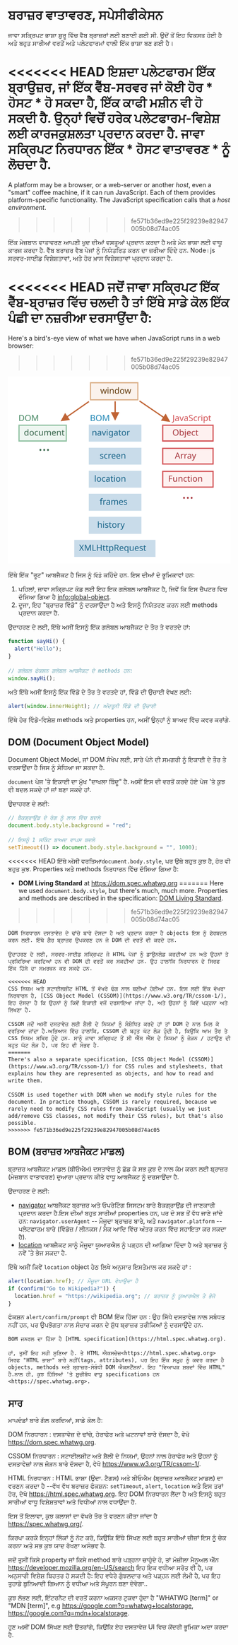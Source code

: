 # ਬਰਾਜ਼ਰ ਵਾਤਾਵਰਣ, ਸਪੇਸੀਫੀਕੇਸਨ

ਜਾਵਾ ਸਕ੍ਰਿਪਟ ਭਾਸ਼ਾ ਸ਼ੁਰੂ ਵਿੱਚ ਵੈਬ ਬ੍ਰਾਜ਼ਰਾਂ ਲਈ ਬਣਾਈ ਗਈ ਸੀ. ਉਦੋਂ ਤੋਂ ਇਹ ਵਿਕਸਤ ਹੋਈ ਹੈ ਅਤੇ ਬਹੁਤ ਸਾਰੀਆਂ ਵਰਤੋਂ ਅਤੇ ਪਲੇਟਫਾਰਮਾਂ ਵਾਲੀ ਇੱਕ ਭਾਸ਼ਾ ਬਣ ਗਈ ਹੈ।

<<<<<<< HEAD
ਇਸ਼ਦਾ ਪਲੇਟਫਾਰਮ ਇੱਕ ਬ੍ਰਾਉਜ਼ਰ, ਜਾਂ ਇੱਕ ਵੈੱਬ-ਸਰਵਰ ਜਾਂ ਕੋਈ ਹੋਰ * ਹੋਸਟ * ਹੋ ਸਕਦਾ ਹੈ, ਇੱਕ ਕਾਫੀ ਮਸ਼ੀਨ ਵੀ ਹੋ ਸਕਦੀ ਹੈ. ਉਨ੍ਹਾਂ ਵਿਚੋਂ ਹਰੇਕ ਪਲੇਟਫਾਰਮ-ਵਿਸ਼ੇਸ਼ ਲਈ ਕਾਰਜਕੁਸ਼ਲਤਾ ਪ੍ਰਦਾਨ ਕਰਦਾ ਹੈ. ਜਾਵਾ ਸਕ੍ਰਿਪਟ ਨਿਰਧਾਰਨ ਇੱਕ * ਹੋਸਟ ਵਾਤਾਵਰਣ * ਨੂੰ ਲੋਚਦਾ ਹੈ.
=======
A platform may be a browser, or a web-server or another *host*, even a "smart" coffee machine, if it can run JavaScript. Each of them provides platform-specific functionality. The JavaScript specification calls that a *host environment*.
>>>>>>> fe571b36ed9e225f29239e82947005b08d74ac05

ਇੱਕ ਮੇਜ਼ਬਾਨ ਵਾਤਾਵਰਣ ਆਪਣੀ ਖੁਦ ਦੀਆਂ ਵਸਤੂਆਂ ਪ੍ਰਦਾਨ ਕਰਦਾ ਹੈ ਅਤੇ ਮੇਨ ਭਾਸ਼ਾ ਲਈ ਵਾਧੂ ਕਾਰਜ ਕਰਦਾ ਹੈ. ਵੈੱਬ ਬਰਾਜ਼ਰ ਵੈਬ ਪੇਜਾਂ ਨੂੰ ਨਿਯੰਤਰਿਤ ਕਰਨ ਦਾ ਜ਼ਰੀਆ ਦਿੰਦੇ ਹਨ. Node।js ਸਰਵਰ-ਸਾਈਡ ਵਿਸ਼ੇਸ਼ਤਾਵਾਂ, ਅਤੇ ਹੋਰ ਖ਼ਾਸ ਵਿਸ਼ੇਸਤਾਵਾਂ ਪ੍ਰਦਾਨ ਕਰਦਾ ਹੈ.

<<<<<<< HEAD
ਜਦੋਂ ਜਾਵਾ ਸਕ੍ਰਿਪਟ ਇੱਕ ਵੈੱਬ-ਬ੍ਰਾਜ਼ਰ ਵਿੱਚ ਚਲਦੀ ਹੈ ਤਾਂ ਇੱਥੇ ਸਾਡੇ ਕੋਲ ਇੱਕ ਪੰਛੀ ਦਾ ਨਜ਼ਰੀਆ ਦਰਸਾਉਂਦਾ ਹੈ:
=======
Here's a bird's-eye view of what we have when JavaScript runs in a web browser:
>>>>>>> fe571b36ed9e225f29239e82947005b08d74ac05

![](windowObjects.svg)

ਇੱਥੇ ਇੱਕ "ਰੂਟ" ਆਬਜੈਕਟ ਹੈ ਜਿਸ ਨੂੰ `ਵਿੰਡੋ` ਕਹਿੰਦੇ ਹਨ. ਇਸ ਦੀਆਂ ਦੋ ਭੂਮਿਕਾਵਾਂ ਹਨ:

1. ਪਹਿਲਾਂ, ਜਾਵਾ ਸਕ੍ਰਿਪਟ ਕੋਡ ਲਈ ਇਹ ਇਕ ਗਲੋਬਲ ਆਬਜੈਕਟ ਹੈ, ਜਿਵੇਂ ਕਿ ਇਸ ਚੈਪਟਰ ਵਿਚ ਦੱਸਿਆ ਗਿਆ ਹੈ <info:global-object>.
2. ਦੂਜਾ, ਇਹ "ਬ੍ਰਾਜ਼ਰ ਵਿੰਡੋ" ਨੂੰ ਦਰਸਾਉਂਦਾ ਹੈ ਅਤੇ ਇਸਨੂੰ ਨਿਯੰਤਰਣ ਕਰਨ ਲਈ methods ਪ੍ਰਦਾਨ ਕਰਦਾ ਹੈ.

ਉਦਾਹਰਣ ਦੇ ਲਈ, ਇੱਥੇ ਅਸੀਂ ਇਸਨੂੰ ਇੱਕ ਗਲੋਬਲ ਆਬਜੈਕਟ ਦੇ ਤੌਰ ਤੇ ਵਰਤਦੇ ਹਾਂ:

```js run
function sayHi() {
  alert("Hello");
}

// ਗਲੋਬਲ ਫੰਕਸ਼ਨ ਗਲੋਬਲ ਆਬਜੈਕਟ ਦੇ methods ਹਨ:
window.sayHi();
```

ਅਤੇ ਇੱਥੇ ਅਸੀਂ ਇਸਨੂੰ ਇੱਕ ਵਿੰਡੋ ਦੇ ਤੌਰ ਤੇ ਵਰਤਦੇ ਹਾਂ, ਵਿੰਡੋ ਦੀ ਉਚਾਈ ਵੇਖਣ ਲਈ:

```js run
alert(window.innerHeight); // ਅੰਦਰੂਨੀ ਵਿੰਡੋ ਦੀ ਉਚਾਈ
```

ਇੱਥੇ ਹੋਰ ਵਿੰਡੋ-ਵਿਸ਼ੇਸ਼ methods ਅਤੇ properties ਹਨ, ਅਸੀਂ ਉਨ੍ਹਾਂ ਨੂੰ ਬਾਅਦ ਵਿੱਚ ਕਵਰ ਕਰਾਂਗੇ.
## DOM (Document Object Model)

Document Object Model, ਜਾਂ DOM ਸੰਖੇਪ ਲਈ, ਸਾਰੇ ਪੰਨੇ ਦੀ ਸਮਗਰੀ ਨੂੰ ਇਕਾਈ ਦੇ ਤੌਰ ਤੇ ਦਰਸਾਉਂਦਾ ਹੈ ਜਿਸ ਨੂੰ ਸੋਧਿਆ ਜਾ ਸਕਦਾ ਹੈ.

 `document` ਪੇਜ 'ਤੇ ਇਕਾਈ ਦਾ ਮੁੱਖ "ਦਾਖਲਾ ਬਿੰਦੂ" ਹੈ. ਅਸੀਂ ਇਸ ਦੀ ਵਰਤੋਂ ਕਰਦੇ ਹੋਏ ਪੇਜ 'ਤੇ ਕੁਝ ਵੀ ਬਦਲ ਸਕਦੇ ਹਾਂ ਜਾਂ ਬਣਾ ਸਕਦੇ ਹਾਂ.

ਉਦਾਹਰਣ ਦੇ ਲਈ:
```js run
// ਬੈਕਗ੍ਰਾਉਂਡ ਦੇ ਰੰਗ ਨੂੰ ਲਾਲ ਵਿੱਚ ਬਦਲੋ
document.body.style.background = "red";

// ਇਸਨੂੰ 1 ਸਕਿੰਟ ਬਾਅਦ ਵਾਪਸ ਬਦਲੋ
setTimeout(() => document.body.style.background = "", 1000);
```

<<<<<<< HEAD
ਇੱਥੇ ਅੱਸੀ ਵਰਤਿਆ`document.body.style`, ਪਰ ਉਥੇ ਬਹੁਤ ਕੁਝ ਹੈ, ਹੋਰ ਵੀ ਬਹੁਤ ਕੁਝ. Properties ਅਤੇ methods ਨਿਰਧਾਰਨ ਵਿੱਚ ਦੱਸਿਆ ਗਿਆ ਹੈ:

- **DOM Living Standard** at <https://dom.spec.whatwg.org>
=======
Here we used `document.body.style`, but there's much, much more. Properties and methods are described in the specification: [DOM Living Standard](https://dom.spec.whatwg.org).
>>>>>>> fe571b36ed9e225f29239e82947005b08d74ac05

```smart header="DOM ਸਿਰਫ ਬ੍ਰਾਜ਼ਰਾਂ ਲਈ ਨਹੀਂ ਹੈ"
DOM ਨਿਰਧਾਰਨ ਦਸਤਾਵੇਜ਼ ਦੇ ਢਾਂਚੇ ਬਾਰੇ ਦੱਸਦਾ ਹੈ ਅਤੇ ਪ੍ਰਦਾਨ ਕਰਦਾ ਹੈ objects ਇਸ ਨੂੰ ਫੇਰਬਦਲ ਕਰਨ ਲਈ. ਇੱਥੇ ਗੈਰ ਬ੍ਰਾਜ਼ਰ ਉਪਕਰਣ ਹਨ ਜੋ DOM ਦੀ ਵਰਤੋਂ ਵੀ ਕਰਦੇ ਹਨ.

ਉਦਾਹਰਣ ਦੇ ਲਈ, ਸਰਵਰ-ਸਾਈਡ ਸਕ੍ਰਿਪਟ ਜੋ HTML ਪੇਜਾਂ ਨੂੰ ਡਾਉਨਲੋਡ ਕਰਦੀਆਂ ਹਨ ਅਤੇ ਉਹਨਾਂ ਤੇ ਪ੍ਰਕਿਰਿਆ ਕਰਦਿਆਂ ਹਨ ਵੀ DOM ਦੀ ਵਰਤੋਂ ਕਰ ਸਕਦੀਆਂ ਹਨ. ਉਹ ਹਾਲਾਂਕਿ ਨਿਰਧਾਰਨ ਦੇ ਸਿਰਫ ਇੱਕ ਹਿੱਸੇ ਦਾ ਸਮਰਥਨ ਕਰ ਸਕਦੇ ਹਨ.
```

```smart header="CSSOM for styling"
<<<<<<< HEAD
CSS ਨਿਯਮ ਅਤੇ ਸਟਾਈਲਸ਼ੀਟ HTML ਤੋਂ ਵੱਖਰੇ ਢੰਗ ਨਾਲ ਬਣੀਆਂ ਹੋਈਆਂ ਹਨ. ਇਸ ਲਈ ਇੱਕ ਵੱਖਰਾ ਨਿਰਧਾਰਨ ਹੈ, [CSS Object Model (CSSOM)](https://www.w3.org/TR/cssom-1/), ਇਹ ਦੱਸਦਾ ਹੈ ਕਿ ਉਹਨਾਂ ਨੂੰ ਕਿਵੇਂ ਇਕਾਈ ਵਜੋਂ ਦਰਸਾਇਆ ਜਾਂਦਾ ਹੈ, ਅਤੇ ਉਹਨਾਂ ਨੂੰ ਕਿਵੇਂ ਪੜ੍ਹਨਾ ਅਤੇ ਲਿਖਣਾ ਹੈ.

CSSOM ਜਦੋਂ ਅਸੀਂ ਦਸਤਾਵੇਜ਼ ਲਈ ਸ਼ੈਲੀ ਦੇ ਨਿਯਮਾਂ ਨੂੰ ਸੰਸ਼ੋਧਿਤ ਕਰਦੇ ਹਾਂ ਤਾਂ DOM ਦੇ ਨਾਲ ਮਿਲ ਕੇ ਵਰਤਿਆ ਜਾਂਦਾ ਹੈ.ਅਭਿਆਸ ਵਿੱਚ ਹਾਲਾਂਕਿ, CSSOM ਦੀ ਬਹੁਤ ਘੱਟ ਲੋੜ ਹੁੰਦੀ ਹੈ, ਕਿਉਂਕਿ ਆਮ ਤੌਰ ਤੇ CSS ਨਿਯਮ ਸਥਿਰ ਹੁੰਦੇ ਹਨ. ਸਾਨੂੰ ਜਾਵਾ ਸਕ੍ਰਿਪਟ ਤੋਂ ਸੀ ਐੱਸ ਐੱਸ ਦੇ ਨਿਯਮਾਂ ਨੂੰ ਜੋੜਨ / ਹਟਾਉਣ ਦੀ ਬਹੁਤ ਘੱਟ ਲੋੜ ਹੈ, ਪਰ ਇਹ ਵੀ ਸੰਭਵ ਹੈ.
=======
There's also a separate specification, [CSS Object Model (CSSOM)](https://www.w3.org/TR/cssom-1/) for CSS rules and stylesheets, that explains how they are represented as objects, and how to read and write them.

CSSOM is used together with DOM when we modify style rules for the document. In practice though, CSSOM is rarely required, because we rarely need to modify CSS rules from JavaScript (usually we just add/remove CSS classes, not modify their CSS rules), but that's also possible.
>>>>>>> fe571b36ed9e225f29239e82947005b08d74ac05
```

## BOM (ਬਰਾਜ਼ਰ ਆਬਜੈਕਟ ਮਾਡਲ)

ਬ੍ਰਾਜ਼ਰ ਆਬਜੈਕਟ ਮਾਡਲ (ਬੀਓਐਮ) ਦਸਤਾਵੇਜ਼ ਨੂੰ ਛੱਡ ਕੇ ਸਭ ਕੁਝ ਦੇ ਨਾਲ ਕੰਮ ਕਰਨ ਲਈ ਬ੍ਰਾਜ਼ਰ (ਮੇਜ਼ਬਾਨ ਵਾਤਾਵਰਣ) ਦੁਆਰਾ ਪ੍ਰਦਾਨ ਕੀਤੇ ਵਾਧੂ ਆਬਜੈਕਟ ਨੂੰ ਦਰਸਾਉਂਦਾ ਹੈ.

ਉਦਾਹਰਣ ਦੇ ਲਈ:

- [navigator](mdn:api/Window/navigator) ਆਬਜੈਕਟ ਬ੍ਰਾਜ਼ਰ ਅਤੇ ਓਪਰੇਟਿੰਗ ਸਿਸਟਮ ਬਾਰੇ ਬੈਕਗ੍ਰਾਉਂਡ ਦੀ ਜਾਣਕਾਰੀ ਪ੍ਰਦਾਨ ਕਰਦਾ ਹੈ.ਇਸ ਦੀਆਂ ਬਹੁਤ ਸਾਰੀਆਂ properties ਹਨ, ਪਰ ਦੋ ਸਭ ਤੋਂ ਵੱਧ ਜਾਣੇ ਜਾਂਦੇ ਹਨ: `navigator.userAgent` -- ਮੌਜੂਦਾ ਬ੍ਰਾਜ਼ਰ ਬਾਰੇ, ਅਤੇ `navigator.platform` -- ਪਲੇਟਫਾਰਮ ਬਾਰੇ (ਵਿੰਡੋਜ਼ / ਲੀਨਕਸ / ਮੈਕ ਆਦਿ ਵਿੱਚ ਅੰਤਰ ਕਰਨ ਵਿੱਚ ਸਹਾਇਤਾ ਕਰ ਸਕਦਾ ਹੈ).
- [location](mdn:api/Window/location) ਆਬਜੈਕਟ ਸਾਨੂੰ ਮੌਜੂਦਾ ਯੂਆਰਐਲ ਨੂੰ ਪੜ੍ਹਨ ਦੀ ਆਗਿਆ ਦਿੰਦਾ ਹੈ ਅਤੇ ਬ੍ਰਾਜ਼ਰ ਨੂੰ ਨਵੇਂ 'ਤੇ ਭੇਜ ਸਕਦਾ ਹੈ.

ਇੱਥੇ ਅਸੀਂ ਕਿਵੇਂ `location` object ਹੇਠ ਲਿਖੇ ਅਨੁਸਾਰ ਇਸਤੇਮਾਲ ਕਰ ਸਕਦੇ  ਹਾਂ :

```js run
alert(location.href); // ਮੌਜੂਦਾ URL ਵੇਖਾਉਦਾ ਹੈ
if (confirm("Go to Wikipedia?")) {
  location.href = "https://wikipedia.org"; // ਬਰਾਜ਼ਰ ਨੂੰ ਯੂਆਰਐਲ ਤੇ ਭੇਜੋ
}
```

ਫੰਕਸ਼ਨ `alert/confirm/prompt` ਵੀ BOM ਇੱਕ ਹਿੱਸਾ ਹਨ : ਉਹ ਸਿੱਧੇ ਦਸਤਾਵੇਜ਼ ਨਾਲ ਸਬੰਧਤ ਨਹੀਂ ਹਨ, ਪਰ ਉਪਭੋਗਤਾ ਨਾਲ ਸੰਚਾਰ ਕਰਨ ਦੇ ਸ਼ੁੱਧ ਬ੍ਰਾਜ਼ਰ ਤਰੀਕਿਆਂ ਨੂੰ ਦਰਸਾਉਂਦੇ ਹਨ.

```smart header="Specifications"
BOM ਜਨਰਲ ਦਾ ਹਿੱਸਾ ਹੈ [HTML specification](https://html.spec.whatwg.org).

ਹਾਂ, ਤੁਸੀਂ ਇਹ ਸਹੀ ਸੁਣਿਆ ਹੈ. ਤੇ HTML ਐਕਸਚੇਜ਼<https://html.spec.whatwg.org> ਸਿਰਫ "HTML ਭਾਸ਼ਾ" ਬਾਰੇ ਨਹੀਂ(tags, attributes), ਪਰ ਇਹ ਇੱਕ ਸਮੂਹ ਨੂੰ ਕਵਰ ਕਰਦਾ ਹੈ objects, methods ਅਤੇ ਬ੍ਰਾਜ਼ਰ-ਸੰਬੰਧੀ DOM ਐਕਸਟੈਂਸ਼ਨਾਂ. ਇਹ "ਵਿਆਪਕ ਸ਼ਬਦਾਂ ਵਿੱਚ HTML" ਹੈ.ਨਾਲ ਹੀ, ਕੁਝ ਹਿੱਸਿਆਂ 'ਤੇ ਸੂਚੀਬੱਧ ਵਾਧੂ specifications ਹਨ <https://spec.whatwg.org>.
```

## ਸਾਰ

ਮਾਪਦੰਡਾਂ ਬਾਰੇ ਗੱਲ ਕਰਦਿਆਂ, ਸਾਡੇ ਕੋਲ ਹੈ:

DOM ਨਿਰਧਾਰਨ
: ਦਸਤਾਵੇਜ਼ ਦੇ ਢਾਂਚੇ, ਹੇਰਾਫੇਰ ਅਤੇ ਘਟਨਾਵਾਂ ਬਾਰੇ ਦੱਸਦਾ ਹੈ, ਵੇਖੋ <https://dom.spec.whatwg.org>.

CSSOM ਨਿਰਧਾਰਨ
: ਸਟਾਈਲਸ਼ੀਟ ਅਤੇ ਸ਼ੈਲੀ ਦੇ ਨਿਯਮਾਂ, ਉਹਨਾਂ ਨਾਲ ਹੇਰਾਫੇਰ ਅਤੇ ਉਹਨਾਂ ਨੂੰ ਦਸਤਾਵੇਜ਼ਾਂ ਨਾਲ ਜੋੜਨ ਬਾਰੇ ਦੱਸਦਾ ਹੈ, ਵੇਖੋ <https://www.w3.org/TR/cssom-1/>.

HTML ਨਿਰਧਾਰਨ
: HTML ਭਾਸ਼ਾ (ਉਦਾ. ਟੈਗਸ) ਅਤੇ ਬੀਓਐਮ (ਬ੍ਰਾਜ਼ਰ ਆਬਜੈਕਟ ਮਾਡਲ) ਦਾ ਵਰਣਨ ਕਰਦਾ ਹੈ --ਵੱਖ ਵੱਖ ਬਰਾਜ਼ਰ ਫੰਕਸ਼ਨ: `setTimeout`, `alert`, `location` ਅਤੇ ਇਸ ਤਰਾਂ ਹੋਰ, ਦੇਖੋ <https://html.spec.whatwg.org>. ਇਹ DOM ਨਿਰਧਾਰਨ ਲੈਂਦਾ ਹੈ ਅਤੇ ਇਸਨੂੰ ਬਹੁਤ ਸਾਰੀਆਂ ਵਾਧੂ ਵਿਸ਼ੇਸ਼ਤਾਵਾਂ ਅਤੇ ਵਿਧੀਆਂ ਨਾਲ ਵਧਾਉਂਦਾ ਹੈ.

ਇਸ ਤੋਂ ਇਲਾਵਾ, ਕੁਝ ਕਲਾਸਾਂ ਦਾ ਵੱਖਰੇ ਤੌਰ ਤੇ ਵਰਣਨ ਕੀਤਾ ਜਾਂਦਾ ਹੈ <https://spec.whatwg.org/>.

ਕਿਰਪਾ ਕਰਕੇ ਇਨ੍ਹਾਂ ਲਿੰਕਾਂ ਨੂੰ ਨੋਟ ਕਰੋ, ਕਿਉਂਕਿ ਇੱਥੇ ਸਿੱਖਣ ਲਈ ਬਹੁਤ ਸਾਰੀਆਂ ਚੀਜ਼ਾਂ ਇਸ ਨੂੰ ਚੇਕ ਕਰਨਾ ਅਤੇ ਸਭ ਕੁਝ ਯਾਦ ਰੱਖਣਾ ਅਸੰਭਵ ਹੈ.

ਜਦੋਂ ਤੁਸੀਂ ਕਿਸੇ property ਜਾਂ ਕਿਸੇ method ਬਾਰੇ ਪੜ੍ਹਨਾ ਚਾਹੁੰਦੇ ਹੋ, ਤਾਂ ਮੋਜ਼ੀਲਾ ਮੈਨੂਅਲ ਐੱਨ <https://developer.mozilla.org/en-US/search> ਇਹ ਇਕ ਵਧੀਆ ਸਰੋਤ ਵੀ ਹੈ, ਪਰ ਅਨੁਸਾਰੀ ਵਿਸ਼ੇਸ਼ ਬਿਹਤਰ ਹੋ ਸਕਦੀ ਹੈ: ਇਹ ਵਧੇਰੇ ਗੁੰਝਲਦਾਰ ਅਤੇ ਪੜ੍ਹਨ ਲਈ ਲੰਮੀ ਹੈ, ਪਰ ਇਹ ਤੁਹਾਡੇ ਬੁਨਿਆਦੀ ਗਿਆਨ ਨੂੰ ਵਧੀਆ ਅਤੇ ਸੰਪੂਰਨ ਬਣਾ ਦੇਵੇਗਾ..

ਕੁਝ ਲੱਭਣ ਲਈ, ਇੰਟਰਨੈਟ ਦੀ ਵਰਤੋਂ ਕਰਨਾ ਅਕਸਰ ਟੁਕਵਾ ਹੁੰਦਾ ਹੈ "WHATWG [term]" or "MDN [term]", e.g <https://google.com?q=whatwg+localstorage>, <https://google.com?q=mdn+localstorage>.

ਹੁਣ ਅਸੀਂ DOM ਸਿੱਖਣ ਲਈ ਉਤਰਾਂਗੇ, ਕਿਉਂਕਿ ਏਹ ਦਸਤਾਵੇਜ਼ UI ਵਿਚ ਕੇਂਦਰੀ ਭੂਮਿਕਾ ਅਦਾ ਕਰਦਾ ਹੈ.
